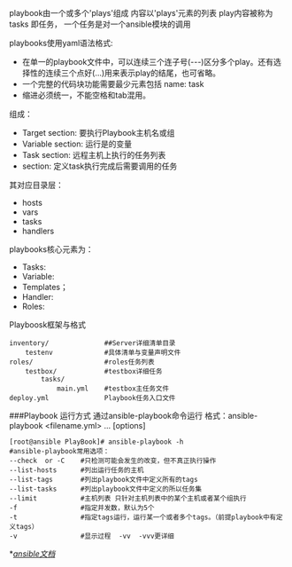 
playbook由一个或多个'plays'组成 内容以'plays'元素的列表
play内容被称为tasks 即任务， 一个任务是对一个ansible模块的调用

playbooks使用yaml语法格式:
- 在单一的playbook文件中，可以连续三个连子号(---)区分多个play。还有选择性的连续三个点好(...)用来表示play的结尾，也可省略。
- 一个完整的代码块功能需要最少元素包括 name: task
- 缩进必须统一，不能空格和tab混用。

组成：
- Target section:     要执行Playbook主机名或组
- Variable section:	运行是的变量
- Task section:		远程主机上执行的任务列表
- section:	定义task执行完成后需要调用的任务

其对应目录层：
- hosts
- vars
- tasks
- handlers

playbooks核心元素为：
- Tasks:
- Variable:
- Templates；
- Handler:
- Roles:


Playboosk框架与格式
```
inventory/				##Server详细清单目录
	testenv				#具体清单与变量声明文件
roles/					#roles任务列表
	testbox/			#testbox详细任务
		tasks/			
			main.yml	#testbox主任务文件
deploy.yml				Playbook任务入口文件
```

###Playbook 运行方式
通过ansible-playbook命令运行
格式：ansible-playbook <filename.yml> ... [options]
```
[root@ansible PlayBook]# ansible-playbook -h
#ansible-playbook常用选项：
--check  or -C    #只检测可能会发生的改变，但不真正执行操作
--list-hosts      #列出运行任务的主机
--list-tags       #列出playbook文件中定义所有的tags
--list-tasks      #列出playbook文件中定义的所以任务集
--limit           #主机列表 只针对主机列表中的某个主机或者某个组执行
-f                #指定并发数，默认为5个
-t                #指定tags运行，运行某一个或者多个tags。（前提playbook中有定义tags）
-v                #显示过程  -vv  -vvv更详细
```

**[ansible文档](http://www.ansible.com.cn/docs/playbooks_intro.html#about-playbooks)*